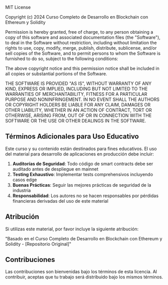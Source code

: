 MIT License

Copyright (c) 2024 Curso Completo de Desarrollo en Blockchain con Ethereum y Solidity

Permission is hereby granted, free of charge, to any person obtaining a copy
of this software and associated documentation files (the "Software"), to deal
in the Software without restriction, including without limitation the rights
to use, copy, modify, merge, publish, distribute, sublicense, and/or sell
copies of the Software, and to permit persons to whom the Software is
furnished to do so, subject to the following conditions:

The above copyright notice and this permission notice shall be included in all
copies or substantial portions of the Software.

THE SOFTWARE IS PROVIDED "AS IS", WITHOUT WARRANTY OF ANY KIND, EXPRESS OR
IMPLIED, INCLUDING BUT NOT LIMITED TO THE WARRANTIES OF MERCHANTABILITY,
FITNESS FOR A PARTICULAR PURPOSE AND NONINFRINGEMENT. IN NO EVENT SHALL THE
AUTHORS OR COPYRIGHT HOLDERS BE LIABLE FOR ANY CLAIM, DAMAGES OR OTHER
LIABILITY, WHETHER IN AN ACTION OF CONTRACT, TORT OR OTHERWISE, ARISING FROM,
OUT OF OR IN CONNECTION WITH THE SOFTWARE OR THE USE OR OTHER DEALINGS IN THE
SOFTWARE.

## Términos Adicionales para Uso Educativo

Este curso y su contenido están destinados para fines educativos. El uso del material para desarrollo de aplicaciones en producción debe incluir:

1. **Auditorías de Seguridad**: Todo código de smart contracts debe ser auditado antes de despliegue en mainnet
2. **Testing Exhaustivo**: Implementar tests comprehensivos incluyendo casos edge
3. **Buenas Prácticas**: Seguir las mejores prácticas de seguridad de la industria
4. **Responsabilidad**: Los autores no se hacen responsables por pérdidas financieras derivadas del uso de este material

## Atribución

Si utilizas este material, por favor incluye la siguiente atribución:

"Basado en el Curso Completo de Desarrollo en Blockchain con Ethereum y Solidity - [Repositorio Original]"

## Contribuciones

Las contribuciones son bienvenidas bajo los términos de esta licencia. Al contribuir, aceptas que tu trabajo será distribuido bajo los mismos términos.